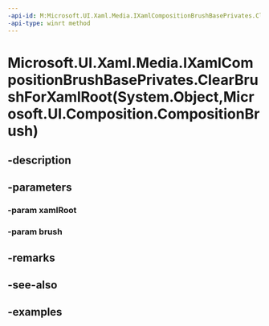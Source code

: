 ```yaml
---
-api-id: M:Microsoft.UI.Xaml.Media.IXamlCompositionBrushBasePrivates.ClearBrushForXamlRoot(System.Object,Microsoft.UI.Composition.CompositionBrush)
-api-type: winrt method
---
```


# Microsoft.UI.Xaml.Media.IXamlCompositionBrushBasePrivates.ClearBrushForXamlRoot(System.Object,Microsoft.UI.Composition.CompositionBrush)

<!--
public void ClearBrushForXamlRoot (object xamlRoot, Microsoft.UI.Composition.CompositionBrush brush);
-->


## -description

## -parameters

### -param xamlRoot

### -param brush

## -remarks

## -see-also

## -examples


